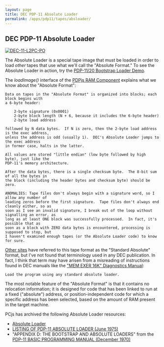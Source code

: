 ```yaml
---
layout: page
title: DEC PDP-11 Absolute Loader
permalink: /apps/pdp11/tapes/absloader/
---
```


DEC PDP-11 Absolute Loader
--------------------------

[![DEC-11-L2PC-PO](DEC-11-L2PC-PO.jpg)](DEC-11-L2PC-PO.json)

The Absolute Loader is a special tape image that must be loaded in order to load *other* tapes
that use what we'll call the "Absolute Format."  To see the Absolute Loader in action, try the
[PDP-11/20 Bootstrap Loader Demo](/devices/pdp11/machine/1120/bootstrap/debugger/).

The *loadImage()* interface of the [PDPjs RAM Component](/modules/pdp11/lib/ram.js) explains what
we know about the "Absolute Format":

	Data on tapes in the "Absolute Format" is organized into blocks; each block begins with
	a 6-byte header:
	
	    2-byte signature (0x0001)
	    2-byte block length (N + 6, because it includes the 6-byte header)
	    2-byte load address
	
	followed by N data bytes.  If N is zero, then the 2-byte load address is the exec address,
	unless the address is odd (usually 1).  DEC's Absolute Loader jumps to the exec address
	in former case, halts in the latter.
	
	All values are stored "little endian" (low byte followed by high byte), just like the
	PDP-11's memory architecture.
	
	After the data bytes, there is a single checksum byte.  The 8-bit sum of all the bytes in
	the block (including the header bytes and checksum byte) should be zero.
	
	ANOMALIES: Tape files don't always begin with a signature word, so I allow any number of
	leading zeros before the first signature.  Tape files don't always end cleanly either, so as
	soon as I see an invalid signature, I break out of the loop without signalling an error, as
	long as at least ONE block was successfully processed.  In fact, it's possible that as
	soon as a block with ZERO data bytes is encountered, processing is supposed to stop, but
	I haven't examined enough tapes (or the Absolute Loader code) to know for sure.

[Other sites](http://www.retrocmp.com/stories/dec-pc05-papertape/242-dec-pc05-working-with-paper-tapes)
have referred to this tape format as the "Standard Absolute" format, but I've not found that terminology
used in any DEC publication.  In fact, I think that term may have arisen from a misreading of instructions
found in DEC manuals like the ["MEM EXER 16K" Diagnostics Manual](https://1drv.ms/b/s!ArcO_mFRe1Z9gp49VqkiYkHIFs_VGA?e=3E9FRN):

	Load the program using any standard absolute loader.

The most notable feature of the "Absolute Format" is that it contains no relocation information; it is
designed for code that has been linked to run at a fixed ("absolute") address, or position-independent code
for which a specific address has been selected, based on the amount of RAM present in the target machine.

PCjs has archived the following Absolute Loader resources:

- [Absolute Loader](DEC-11-L2PC-PO.json)
- [LISTING OF PDP-11 ABSOLUTE LOADER (June 1975)](https://1drv.ms/b/s!ArcO_mFRe1Z9gp5GZuQhJdSZrND9_g?e=c4gZI6)
- "APPENDIX D: THE BOOTSTRAP AND ABSOLUTE LOADERS" from the [PDP-11 BASIC PROGRAMMING MANUAL (December 1970)](https://1drv.ms/b/s!ArcO_mFRe1Z9gp4hZ_ESc_wYWccLhg?e=UAT48R) 
